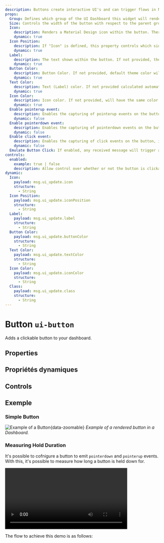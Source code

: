 ```yaml
---
description: Buttons create interactive UI's and can trigger flows in Node-RED
props:
  Group: Defines which group of the UI Dashboard this widget will render in.
  Size: Controls the width of the button with respect to the parent group. Maximum value is the width of the group.
  Icon:
    description: Renders a Material Design icon within the button. There is no need to include the "mdi-" prefix.
    dynamic: true
  Icon Position:
    description: If "Icon" is defined, this property controls which side of the "Label" the icon will render on.
    dynamic: true
  Label:
    description: The text shown within the button. If not provided, then the button will only render the icon.
    dynamic: true
  Button Color:
    description: Button Color. If not provided, default theme color will be used.
    dynamic: true
  Text Color:
    description: Text (Label) color. If not provided calculated automatically based on Button color to be Black or White.
    dynamic: true
  Icon Color:
    description: Icon color. If not provided, will have the same color as text / label.
    dynamic: true
  Enable pointerup event:
    description: Enables the capturing of pointerup events on the button. The output will contain <code>msg._event</code> which details the <i>type</i> of interaction causing the event.
    dynamic: false
  Enable pointerdown event:
    description: Enables the capturing of pointerdown events on the button. The output will contain <code>msg._event</code> which details the <i>type</i> of interaction causing the event.
    dynamic: false
  Enable click event:
    description: Enables the capturing of click events on the button, i.e.g when both the pointerdown and pointerup events occur whilst the mouse stays inside the button. The output will contain <code>msg._event</code> which details the <i>type</i> of interaction causing the event.
    dynamic: false
  Emulate Button Click: If enabled, any received message will trigger a button click, emitting the relevant payload and topic.
controls:
  enabled:
    example: true | false
    description: Allow control over whether or not the button is clickable.
dynamic:
  Icon:
    payload: msg.ui_update.icon
    structure:
      - String
  Icon Position:
    payload: msg.ui_update.iconPosition
    structure:
      - String
  Label:
    payload: msg.ui_update.label
    structure:
      - String
  Button Color:
    payload: msg.ui_update.buttonColor
    structure:
      - String
  Text Color:
    payload: msg.ui_update.textColor
    structure:
      - String
  Icon Color:
    payload: msg.ui_update.iconColor
    structure:
      - String
  Class:
    payload: msg.ui_update.class
    structure:
      - String
---
```


<script setup>
    import { ref } from 'vue'

    import ExampleButtonHold from '../../examples/ui-button-hold.json'

    import TryDemo from "./../../components/TryDemo.vue"
    import FlowViewer from '../../components/FlowViewer.vue'
    
    const examples = ref({
      'hold': ExampleButtonHold
    })
</script>

<TryDemo href="button-example">

# Button `ui-button`

</TryDemo>

Adds a clickable button to your dashboard.

## Properties

<PropsTable/>

## Propriétés dynamiques

<DynamicPropsTable/>

## Controls

<ControlsTable/>

## Exemple

### Simple Button

![Example of a Button](/images/node-examples/ui-button.png "Example of a Button"){data-zoomable}
_Example of a rendered button in a Dashboard._

### Measuring Hold Duration

It's possible to cofnigure a button to emit `pointerdown` and `pointerup` events. With this, it's possible to measure how long a button is held down for.

<video controls height="200px">
    <source src="/videos/demo-button-hold.mp4" type="video/mp4">
</video>

The flow to achieve this demo is as follows:

<FlowViewer :flow="examples['hold']" height="200px"/>